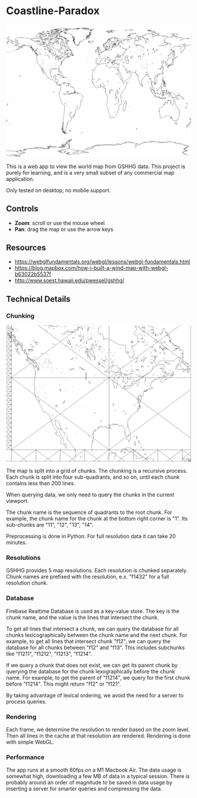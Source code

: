 # Coastline-Paradox

![World map](img/world.png)

This is a web app to view the world map from GSHHG data. This project is purely for learning, and is a very small subset of any commercial map application. 

Only tested on desktop, no mobile support.

## Controls

- **Zoom**: scroll or use the mouse wheel
- **Pan**: drag the map or use the arrow keys

## Resources
- https://webglfundamentals.org/webgl/lessons/webgl-fundamentals.html
- https://blog.mapbox.com/how-i-built-a-wind-map-with-webgl-b63022b5537f
- http://www.soest.hawaii.edu/pwessel/gshhg/


## Technical Details

### Chunking
![Chunks](img/chunkborders.png)

The map is split into a grid of chunks. The chunking is a recursive process. Each chunk is split into four sub-quadrants, and so on, until each chunk contains less than 200 lines.

When querying data, we only need to query the chunks in the current viewport.

The chunk name is the sequence of quadrants to the root chunk. For example, the chunk name for the chunk at the bottom right corner is "1". Its sub-chunks are "11", "12", "13", "14".

Preprocessing is done in Python. For full resolution data it can take 20 minutes.

### Resolutions

GSHHG provides 5 map resolutions. Each resolution is chunked separately. Chunk names are prefixed with the resolution, e.x. "f1432" for a full resolution chunk.

### Database

Firebase Realtime Database is used as a key-value store. The key is the chunk name, and the value is the lines that intersect the chunk.

To get all lines that intersect a chunk, we can query the database for all chunks lexicographically between the chunk name and the next chunk. For example, to get all lines that intersect chunk "f12", we can query the database for all chunks between "f12" and "f13". This includes subchunks like "f1211", "f1212", "f1213", "f1214".

If we query a chunk that does not exist, we can get its parent chunk by querying the database for the chunk lexographically before the chunk name. For example, to get the parent of "f1214", we query for the first chunk before "f1214". This might return "f12" or "f121".

By taking advantage of lexical ordering, we avoid the need for a server to process queries.

### Rendering

Each frame, we determine the resolution to render based on the zoom level. Then all lines in the cache at that resolution are rendered. Rendering is done with simple WebGL.

### Performance

The app runs at a smooth 60fps on a M1 Macbook Air. The data usage is somewhat high, downloading a few MB of data in a typical session. There is probably around an order of magnitude to be saved in data usage by inserting a server for smarter queries and compressing the data.